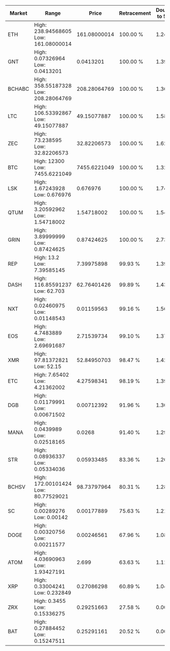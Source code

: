 | Market | Range | Price| Retracement | Doubles to 50% |
| --- | --- | --- | --- | --- |
| ETH | High: 238.94568605<br />Low: 161.08000014 | 161.08000014 | 100.00 % | 1.24 |
| GNT | High: 0.07326964<br />Low: 0.0413201 | 0.0413201 | 100.00 % | 1.39 |
| BCHABC | High: 358.55187328<br />Low: 208.28064769 | 208.28064769 | 100.00 % | 1.36 |
| LTC | High: 106.53392867<br />Low: 49.15077887 | 49.15077887 | 100.00 % | 1.58 |
| ZEC | High: 73.238595<br />Low: 32.82206573 | 32.82206573 | 100.00 % | 1.62 |
| BTC | High: 12300<br />Low: 7455.6221049 | 7455.6221049 | 100.00 % | 1.32 |
| LSK | High: 1.67243928<br />Low: 0.676976 | 0.676976 | 100.00 % | 1.74 |
| QTUM | High: 3.20592962<br />Low: 1.54718002 | 1.54718002 | 100.00 % | 1.54 |
| GRIN | High: 3.89999999<br />Low: 0.87424625 | 0.87424625 | 100.00 % | 2.73 |
| REP | High: 13.2<br />Low: 7.39585145 | 7.39975898 | 99.93 % | 1.39 |
| DASH | High: 116.85591237<br />Low: 62.703 | 62.76401426 | 99.89 % | 1.43 |
| NXT | High: 0.02460975<br />Low: 0.01148543 | 0.01159563 | 99.16 % | 1.56 |
| EOS | High: 4.7483889<br />Low: 2.69691687 | 2.71539734 | 99.10 % | 1.37 |
| XMR | High: 97.81372821<br />Low: 52.15 | 52.84950703 | 98.47 % | 1.42 |
| ETC | High: 7.65402<br />Low: 4.21362002 | 4.27598341 | 98.19 % | 1.39 |
| DGB | High: 0.01179991<br />Low: 0.00671502 | 0.00712392 | 91.96 % | 1.30 |
| MANA | High: 0.0439989<br />Low: 0.02518165 | 0.0268 | 91.40 % | 1.29 |
| STR | High: 0.08936337<br />Low: 0.05334036 | 0.05933485 | 83.36 % | 1.20 |
| BCHSV | High: 172.00101424<br />Low: 80.77529021 | 98.73797964 | 80.31 % | 1.28 |
| SC | High: 0.00289276<br />Low: 0.00142 | 0.00177889 | 75.63 % | 1.21 |
| DOGE | High: 0.00320756<br />Low: 0.00211577 | 0.00246561 | 67.96 % | 1.08 |
| ATOM | High: 4.03690963<br />Low: 1.93427191 | 2.699 | 63.63 % | 1.11 |
| XRP | High: 0.33004241<br />Low: 0.232849 | 0.27086298 | 60.89 % | 1.04 |
| ZRX | High: 0.3455<br />Low: 0.15336275 | 0.29251663 | 27.58 % | 0.00 |
| BAT | High: 0.27884452<br />Low: 0.15247511 | 0.25291161 | 20.52 % | 0.00 |
